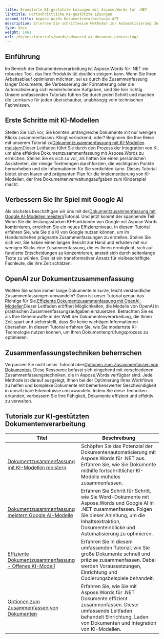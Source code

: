 ```yaml
---
title: Erweiterte KI-gestützte Lösungen mit Aspose.Words für .NET
linktitle: Fortschrittliche KI-gestützte Lösungen
second_title: Aspose.Words Dokumentverarbeitungs-API
description: Erlernen Sie schrittweise Methoden zur Automatisierung der Dokumenterstellung, -bearbeitung und -analyse mit KI-gestützten Erkenntnissen und Verarbeitungsfunktionen.
type: docs
weight: 1461
url: /de/net/tutorials/words/advanced-ai-document-processing/
---
```

## Einführung

Im Bereich der Dokumentenverarbeitung ist Aspose.Words für .NET ein robustes Tool, das Ihre Produktivität deutlich steigern kann. Wenn Sie Ihren Arbeitsablauf optimieren möchten, sei es durch die Zusammenfassung langer Dokumente, die Verbesserung der Formatierung oder die Automatisierung sich wiederholender Aufgaben, sind Sie hier richtig. Unsere umfassenden Tutorials führen Sie durch jeden Schritt und machen die Lernkurve für jeden überschaubar, unabhängig vom technischen Fachwissen.

## Erste Schritte mit KI-Modellen

 Stellen Sie sich vor, Sie könnten umfangreiche Dokumente mit nur wenigen Klicks zusammenfassen. Klingt verlockend, oder? Beginnen Sie Ihre Reise mit unserem Tutorial zu[Dokumentzusammenfassung mit KI-Modellen meistern](./mastering-document-summarization-ai-model/)Dieser Leitfaden führt Sie durch den Prozess der Integration von KI, um eine effektive Dokumentzusammenfassung mit Aspose.Words zu erreichen. Stellen Sie es sich so vor, als hätten Sie einen persönlichen Assistenten, der riesige Textmengen durchforsten, die wichtigsten Punkte hervorheben und die Informationen für Sie verdichten kann. Dieses Tutorial bietet einen klaren und prägnanten Plan für die Implementierung von KI-Modellen, der Ihre Dokumentenverwaltungsaufgaben zum Kinderspiel macht.

## Verbessern Sie Ihr Spiel mit Google AI

 Als nächstes beschäftigen wir uns mit der[Dokumentzusammenfassung mit Google AI-Modellen meistern](./mastering-document-summarization-google-ai-model/)Tutorial. Und jetzt kommt der spannende Teil: Wenn Sie die leistungsstarken KI-Funktionen von Google mit Aspose.Words kombinieren, erreichen Sie ein neues Effizienzniveau. In diesem Tutorial erfahren Sie, wie Sie die KI von Google nutzen können, um im Handumdrehen prägnante Zusammenfassungen zu erstellen. Stellen Sie sich vor, Sie haben einen langen Bericht zur Hand und erhalten mit nur wenigen Klicks eine Zusammenfassung, die es Ihnen ermöglicht, sich auf fundierte Entscheidungen zu konzentrieren, anstatt sich durch seitenlange Texte zu wühlen. Dies ist ein transformativer Ansatz für vielbeschäftigte Fachleute, die ihre Zeit schätzen.

## OpenAI zur Dokumentzusammenfassung

 Wollten Sie schon immer lange Dokumente in kurze, leicht verständliche Zusammenfassungen umwandeln? Dann ist unser Tutorial genau das Richtige für Sie.[Effiziente Dokumentzusammenfassung mit OpenAI-Modellen](./efficient-document-summarization-openai-model/)Dieser Leitfaden eröffnet Möglichkeiten, die Modelle von OpenAI in praktischen Zusammenfassungsaufgaben einzusetzen. Betrachten Sie es als Ihre Geheimwaffe in der Welt der Dokumentenverarbeitung, die Ihnen Zeit spart und sicherstellt, dass Sie keine wichtigen Informationen übersehen. In diesem Tutorial erfahren Sie, wie Sie modernste KI-Technologie nutzen können, um Ihren Dokumentenprüfungsprozess zu optimieren.

## Zusammenfassungstechniken beherrschen

 Verpassen Sie nicht unser Tutorial über[Optionen zum Zusammenfassen von Dokumenten](./summarize-documents-options/). Diese Ressource befasst sich eingehend mit verschiedenen Zusammenfassungstechniken, die in Aspose.Words verfügbar sind. Jede Methode ist darauf ausgelegt, Ihnen bei der Optimierung Ihres Workflows zu helfen und komplexe Dokumente mit bemerkenswerter Geschwindigkeit in umsetzbare Erkenntnisse umzuwandeln. Indem Sie diese Techniken erkunden, verbessern Sie Ihre Fähigkeit, Dokumente effizient und effektiv zu verwalten.

 ## Tutorials zur KI-gestützten Dokumentenverarbeitung
| Titel | Beschreibung |
| --- | --- |
| [Dokumentzusammenfassung mit KI-Modellen meistern](./mastering-document-summarization-ai-model/) | Schöpfen Sie das Potenzial der Dokumentenautomatisierung mit Aspose.Words für .NET aus. Erfahren Sie, wie Sie Dokumente mithilfe fortschrittlicher KI-Modelle mühelos zusammenfassen. |
| [Dokumentzusammenfassung meistern Google AI-Modelle](./mastering-document-summarization-google-ai-model/) | Erfahren Sie Schritt für Schritt, wie Sie Word-Dokumente mit Aspose.Words und Google AI in .NET zusammenfassen. Folgen Sie dieser Anleitung, um die Inhaltsextraktion, Dokumenteinblicke und Automatisierung zu optimieren. |
| [Effiziente Dokumentzusammenfassung - Offenes KI-Modell](./efficient-document-summarization-openai-model/) | Erfahren Sie in diesem umfassenden Tutorial, wie Sie große Dokumente schnell und präzise zusammenfassen. Dabei werden Voraussetzungen, Einrichtung und Codierungsbeispiele behandelt. |
| [Optionen zum Zusammenfassen von Dokumenten](./summarize-documents-options/) | Erfahren Sie, wie Sie mit Aspose.Words für .NET Dokumente effizient zusammenfassen. Dieser umfassende Leitfaden behandelt Einrichtung, Laden von Dokumenten und Integration von KI-Modellen. |
